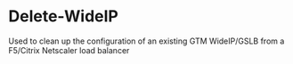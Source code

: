 # Delete-WideIP
 Used to clean up the configuration of an existing GTM WideIP/GSLB from a F5/Citrix Netscaler load balancer
